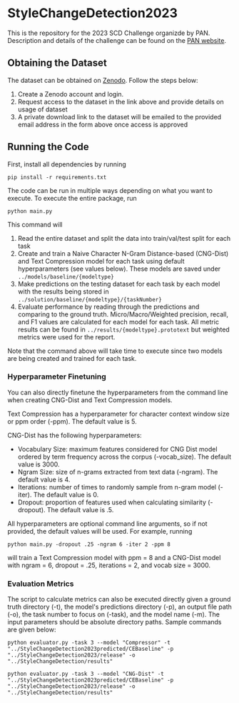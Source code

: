 # StyleChangeDetection2023

This is the repository for the 2023 SCD Challenge organizde by PAN. 
Description and details of the challenge can be found on the [PAN website](https://pan.webis.de/clef23/pan23-web/style-change-detection.html).


## Obtaining the Dataset
The dataset can be obtained on [Zenodo](https://zenodo.org/record/7729178#.ZEnUrC-B1Z0). Follow the steps below:
1. Create a Zenodo account and login.
2. Request access to the dataset in the link above and provide details on usage of dataset
3. A private download link to the dataset will be emailed to the provided email address in the form above once access is approved

## Running the Code
First, install all dependencies by running 

```pip install -r requirements.txt```

The code can be run in multiple ways depending on what you want to execute. To execute the entire package, run

```python main.py```

This command will 
1. Read the entire dataset and split the data into train/val/test split for each task
2. Create and train a Naive Character N-Gram Distance-based (CNG-Dist) and Text Compression model for each task using default hyperparameters (see values below).
These models are saved under ```../models/baseline/{modeltype}```
3. Make predictions on the testing dataset for each task by each model with the results being stored in 
```../solution/baseline/{modeltype}/{taskNumber}```
4. Evaluate performance by reading through the predictions and comparing to the ground truth. 
Micro/Macro/Weighted precision, recall, and F1 values are calculated for each model for each task. 
All metric results can be found in ```../results/{modeltype}.prototext``` but weighted metrics were used for the report.

Note that the command above will take time to execute since two models are being created and trained for each task.

### Hyperparameter Finetuning
You can also directly finetune the hyperparameters from the command line when creating CNG-Dist and Text Compression models.

Text Compression has a hyperparameter for character context window size or ppm order (-ppm). The default value is 5.

CNG-Dist has the following hyperparameters:
- Vocabulary Size: maximum features considered for CNG Dist model ordered by term frequency across the corpus (-vocab_size). The default value is 3000.
- Ngram Size: size of n-grams extracted from text data (-ngram). The default value is 4.
- Iterations: number of times to randomly sample from n-gram model (-iter). The default value is 0.
- Dropout: proportion of features used when calculating similarity (-dropout). The default value is .5.

All hyperparameters are optional command line arguments, so if not provided, the default values will be used. For example, running

```python main.py -dropout .25 -ngram 6 -iter 2 -ppm 8```

will train a Text Compression model with ppm = 8 and a CNG-Dist model with ngram = 6, dropout = .25, iterations = 2, and vocab size = 3000.


### Evaluation Metrics
The script to calculate metrics can also be executed directly given a ground truth directory (-t), the model's predictions directory (-p),
an output file path (-o), the task number to focus on (-task), and the model name (-m). The input parameters should be absolute directory paths.
Sample commands are given below:

```python evaluator.py -task 3 --model "Compressor" -t "../StyleChangeDetection2023predicted/CEBaseline" -p "../StyleChangeDetection2023/release" -o "../StyleChangeDetection/results"```

```python evaluator.py -task 3 --model "CNG-Dist" -t "../StyleChangeDetection2023predicted/CEBaseline" -p "../StyleChangeDetection2023/release" -o "../StyleChangeDetection/results"```
